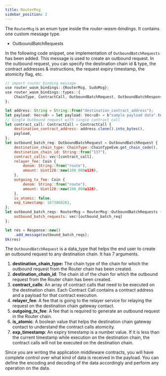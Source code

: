 ```yaml
---
title: RouterMsg
sidebar_position: 2
---
```


The `RouterMsg` is an enum type inside the *router-wasm-bindings*. It contains one custom message type.
- OutboundBatchRequests

In the following code snippet, one implementation of `OutboundBatchRequests` has been added. This message is used to create an outbound request. In the outbound request, you can specify the destination chain id & type, the contract addresses & instructions, the request expiry timestamp, the atomicity flag, etc.

```jsx
// import router binding message
use router_wasm_bindings::{RouterMsg, SudoMsg};
use router_wasm_bindings::types::{
    ChainType, ContractCall, OutboundBatchRequest, OutboundBatchResponse, OutboundBatchResponses,
};

let address: String = String::from("destination_contract_address");
let payload: Vec<u8> = let payload: Vec<u8> = b"sample payload data".to_vec();
// Single Outbound request with single contract call
let contract_call: ContractCall = ContractCall {
    destination_contract_address: address.clone().into_bytes(),
    payload,
};
let outbound_batch_req: OutboundBatchRequest = OutboundBatchRequest {
    destination_chain_type: ChainType::ChainTypeEvm.get_chain_code(),
    destination_chain_id: String::from("137"),
    contract_calls: vec![contract_call],
    relayer_fee: Coin {
        denom: String::from("route"),
        amount: Uint128::new(100_000u128),
    },
    outgoing_tx_fee: Coin {
        denom: String::from("route"),
        amount: Uint128::new(100_000u128),
    },
    is_atomic: false,
    exp_timestamp: 1673860261,
};
let outbound_batch_reqs: RouterMsg = RouterMsg::OutboundBatchRequests {
    outbound_batch_requests: vec![outbound_batch_req]
};

let res = Response::new()
    .add_message(outbound_batch_reqs);
Ok(res)
```

The `OutboundBatchRequest` is a data_type that helps the end user to create an outbound request to any destination chain. It has 7 arguments. 

1. **destination_chain_type:** The chain type of the chain for which the outbound request from the Router chain has been created.
2. **destination_chain_id**: The chain id of the chain for which the outbound request from the Router chain has been created.
3. **contract_calls**: An array of contract calls that need to be executed on the destination chain.  Each Contract Call contains a contract address and a payload for that contract execution.
4. **relayer_fee**: A fee that is going to the relayer service for relaying the request on the destination chain gateway contact.
5. **outgoing_tx_fee**: A fee that is required to generate an outbound request in the Router chain.
6. **is_atomic**: A boolean value that helps the destination chain gateway contact to understand the contract calls atomicity.
7. **exp_timestamp**: An expiry timestamp is a number value. If it is less than the current timestamp while execution on the destination chain, the contract calls will not be executed on the destination chain.

Since you are writing the application middleware contracts, you will have complete control over what kind of data is received in the payload. You can define the encoding and decoding of the data accordingly and perform any operation on the data.